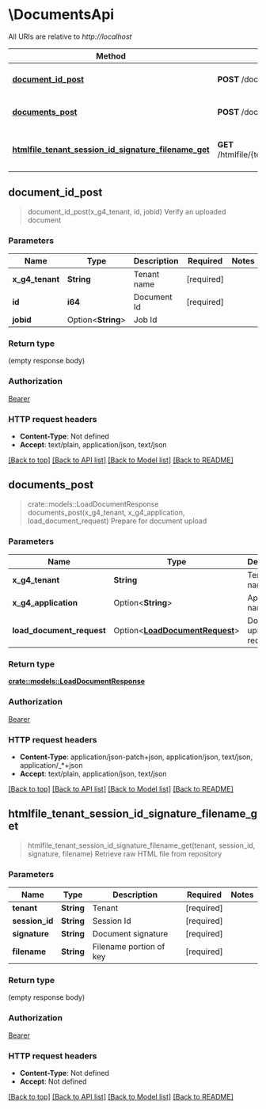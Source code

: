 # \DocumentsApi

All URIs are relative to *http://localhost*

Method | HTTP request | Description
------------- | ------------- | -------------
[**document_id_post**](DocumentsApi.md#document_id_post) | **POST** /document/{id} | Verify an uploaded document
[**documents_post**](DocumentsApi.md#documents_post) | **POST** /documents | Prepare for document upload
[**htmlfile_tenant_session_id_signature_filename_get**](DocumentsApi.md#htmlfile_tenant_session_id_signature_filename_get) | **GET** /htmlfile/{tenant}/{sessionId}/{signature}/{filename} | Retrieve raw HTML file from repository



## document_id_post

> document_id_post(x_g4_tenant, id, jobid)
Verify an uploaded document

### Parameters


Name | Type | Description  | Required | Notes
------------- | ------------- | ------------- | ------------- | -------------
**x_g4_tenant** | **String** | Tenant name | [required] |
**id** | **i64** | Document Id | [required] |
**jobid** | Option<**String**> | Job Id |  |

### Return type

 (empty response body)

### Authorization

[Bearer](../README.md#Bearer)

### HTTP request headers

- **Content-Type**: Not defined
- **Accept**: text/plain, application/json, text/json

[[Back to top]](#) [[Back to API list]](../README.md#documentation-for-api-endpoints) [[Back to Model list]](../README.md#documentation-for-models) [[Back to README]](../README.md)


## documents_post

> crate::models::LoadDocumentResponse documents_post(x_g4_tenant, x_g4_application, load_document_request)
Prepare for document upload

### Parameters


Name | Type | Description  | Required | Notes
------------- | ------------- | ------------- | ------------- | -------------
**x_g4_tenant** | **String** | Tenant name | [required] |
**x_g4_application** | Option<**String**> | Application name |  |
**load_document_request** | Option<[**LoadDocumentRequest**](LoadDocumentRequest.md)> | Document upload request |  |

### Return type

[**crate::models::LoadDocumentResponse**](LoadDocumentResponse.md)

### Authorization

[Bearer](../README.md#Bearer)

### HTTP request headers

- **Content-Type**: application/json-patch+json, application/json, text/json, application/_*+json
- **Accept**: text/plain, application/json, text/json

[[Back to top]](#) [[Back to API list]](../README.md#documentation-for-api-endpoints) [[Back to Model list]](../README.md#documentation-for-models) [[Back to README]](../README.md)


## htmlfile_tenant_session_id_signature_filename_get

> htmlfile_tenant_session_id_signature_filename_get(tenant, session_id, signature, filename)
Retrieve raw HTML file from repository

### Parameters


Name | Type | Description  | Required | Notes
------------- | ------------- | ------------- | ------------- | -------------
**tenant** | **String** | Tenant | [required] |
**session_id** | **String** | Session Id | [required] |
**signature** | **String** | Document signature | [required] |
**filename** | **String** | Filename portion of key | [required] |

### Return type

 (empty response body)

### Authorization

[Bearer](../README.md#Bearer)

### HTTP request headers

- **Content-Type**: Not defined
- **Accept**: Not defined

[[Back to top]](#) [[Back to API list]](../README.md#documentation-for-api-endpoints) [[Back to Model list]](../README.md#documentation-for-models) [[Back to README]](../README.md)

